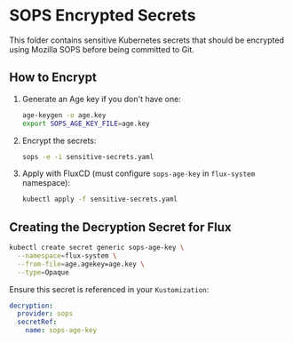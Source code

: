 # SOPS Encrypted Secrets

This folder contains sensitive Kubernetes secrets that should be encrypted using Mozilla SOPS before being committed to Git.

## How to Encrypt

1. Generate an Age key if you don't have one:

   ```bash
   age-keygen -o age.key
   export SOPS_AGE_KEY_FILE=age.key
   ```

2. Encrypt the secrets:

   ```bash
   sops -e -i sensitive-secrets.yaml
   ```

3. Apply with FluxCD (must configure `sops-age-key` in `flux-system` namespace):

   ```bash
   kubectl apply -f sensitive-secrets.yaml
   ```

## Creating the Decryption Secret for Flux

```bash
kubectl create secret generic sops-age-key \
  --namespace=flux-system \
  --from-file=age.agekey=age.key \
  --type=Opaque
```

Ensure this secret is referenced in your `Kustomization`:

```yaml
decryption:
  provider: sops
  secretRef:
    name: sops-age-key
```

